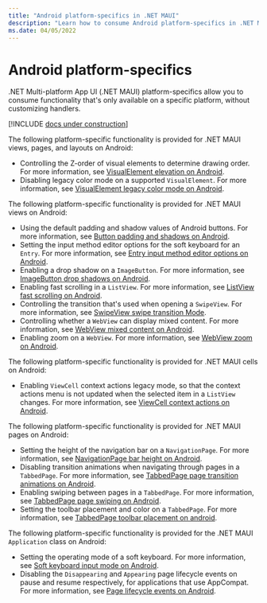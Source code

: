 ```yaml
---
title: "Android platform-specifics in .NET MAUI"
description: "Learn how to consume Android platform-specifics in .NET MAUI apps."
ms.date: 04/05/2022
---
```


# Android platform-specifics

.NET Multi-platform App UI (.NET MAUI) platform-specifics allow you to consume functionality that's only available on a specific platform, without customizing handlers.

[!INCLUDE [docs under construction](~/includes/preview-note.md)]

The following platform-specific functionality is provided for .NET MAUI views, pages, and layouts on Android:

- Controlling the Z-order of visual elements to determine drawing order. For more information, see [VisualElement elevation on Android](visualelement-elevation.md).
- Disabling legacy color mode on a supported `VisualElement`. For more information, see [VisualElement legacy color mode on Android](legacy-color-mode.md).

The following platform-specific functionality is provided for .NET MAUI views on Android:

- Using the default padding and shadow values of Android buttons. For more information, see [Button padding and shadows on Android](button-padding-shadow.md).
- Setting the input method editor options for the soft keyboard for an `Entry`. For more information, see [Entry input method editor options on Android](entry-ime-options.md).
- Enabling a drop shadow on a `ImageButton`. For more information, see [ImageButton drop shadows on Android](imagebutton-drop-shadow.md).
- Enabling fast scrolling in a `ListView`. For more information, see [ListView fast scrolling on Android](listview-fast-scrolling.md).
- Controlling the transition that's used when opening a `SwipeView`. For more information, see [SwipeView swipe transition Mode](swipeview-swipetransitionmode.md).
- Controlling whether a `WebView` can display mixed content. For more information, see [WebView mixed content on Android](webview-mixed-content.md).
- Enabling zoom on a `WebView`. For more information, see [WebView zoom on Android](webview-zoom-controls.md).

The following platform-specific functionality is provided for .NET MAUI cells on Android:

- Enabling `ViewCell` context actions legacy mode, so that the context actions menu is not updated when the selected item in a `ListView` changes. For more information, see [ViewCell context actions on Android](viewcell-context-actions.md).

The following platform-specific functionality is provided for .NET MAUI pages on Android:

- Setting the height of the navigation bar on a `NavigationPage`. For more information, see [NavigationPage bar height on Android](navigationpage-bar-height.md).
- Disabling transition animations when navigating through pages in a `TabbedPage`. For more information, see [TabbedPage page transition animations on Android](tabbedpage-transition-animations.md).
- Enabling swiping between pages in a `TabbedPage`. For more information, see [TabbedPage page swiping on Android](tabbedpage-page-swiping.md).
- Setting the toolbar placement and color on a `TabbedPage`. For more information, see [TabbedPage toolbar placement on android](tabbedpage-toolbar-placement.md).

The following platform-specific functionality is provided for the .NET MAUI `Application` class on Android:

- Setting the operating mode of a soft keyboard. For more information, see [Soft keyboard input mode on Android](soft-keyboard-input-mode.md).
- Disabling the `Disappearing` and `Appearing` page lifecycle events on pause and resume respectively, for applications that use AppCompat. For more information, see [Page lifecycle events on Android](page-lifecycle-events.md).
